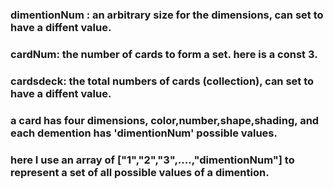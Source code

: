 ### dimentionNum : an arbitrary size for the dimensions, can set to have a diffent value. 
### cardNum: the number of cards to form a set. here is a const 3.
### cardsdeck: the total numbers of cards (collection), can set to have a  diffent value.
### a card has four dimensions, color,number,shape,shading, and each demention has 'dimentionNum' possible values. 
### here I use an array of ["1","2","3",....,"dimentionNum"] to represent a set of all possible values of a dimention. 
